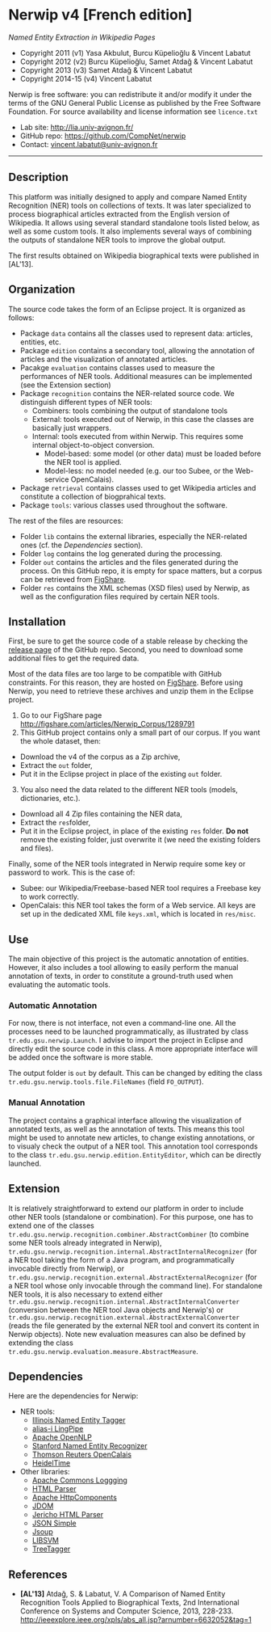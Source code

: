 Nerwip v4 [French edition]
=======
*Named Entity Extraction in Wikipedia Pages*

* Copyright 2011 (v1) Yasa Akbulut, Burcu Küpelioğlu & Vincent Labatut
* Copyright 2012 (v2) Burcu Küpelioğlu, Samet Atdağ & Vincent Labatut
* Copyright 2013 (v3) Samet Atdağ & Vincent Labatut
* Copyright 2014-15 (v4) Vincent Labatut

Nerwip is free software: you can redistribute it and/or modify it under the terms of the GNU General Public License as published by the Free Software Foundation. For source availability and license information see `licence.txt`

* Lab site: http://lia.univ-avignon.fr/
* GitHub repo: https://github.com/CompNet/nerwip
* Contact: vincent.labatut@univ-avignon.fr
 
-----------------------------------------------------------------------

## Description
This platform was initially designed to apply and compare Named Entity Recognition (NER) tools on collections of texts. It was later specialized to process biographical articles extracted from the English version of Wikipedia. It allows using several standard standalone tools listed below, as well as some custom tools. It also implements several ways of combining the outputs of standalone NER tools to improve the global output.

The first results obtained on Wikipedia biographical texts were published in [AL'13]. 

## Organization
The source code takes the form of an Eclipse project. It is organized as follows: 
* Package `data` contains all the classes used to represent data: articles, entities, etc.
* Package `edition` contains a secondary tool, allowing the annotation of articles and the visualization of annotated articles.
* Pacakge  `evaluation` contains classes used to measure the performances of NER tools. Additional measures can be implemented (see the Extension section)
* Package `recognition` contains the NER-related source code. We distinguish different types of NER tools: 
  * Combiners: tools combining the output of standalone tools
  * External: tools executed out of Nerwip, in this case the classes are basically just wrappers.
  * Internal: tools executed from within Nerwip. This requires some internal object-to-object conversion.
    * Model-based: some model (or other data) must be loaded before the NER tool is applied.
    * Model-less: no model needed (e.g. our too Subee, or the Web-service OpenCalais).
* Package `retrieval` contains classes used to get Wikipedia articles and constitute a collection of biogprahical texts.
* Package `tools`: various classes used throughout the software.

The rest of the files are resources:
* Folder `lib` contains the external libraries, especially the NER-related ones (cf. the *Dependencies* section).
* Folder `log` contains the log generated during the processing.
* Folder `out` contains the articles and the files generated during the process. On this GitHub repo, it is empty for space matters, but a corpus can be retrieved from [FigShare](http://figshare.com/articles/Nerwip_Corpus/1289791).
* Folder `res` contains the XML schemas (XSD files) used by Nerwip, as well as the configuration files required by certain NER tools.

## Installation
First, be sure to get the source code of a stable release by checking the [release page](https://github.com/CompNet/Nerwip/releases) of the GitHub repo. Second, you need to download some additional files to get the required data.

Most of the data files are too large to be compatible with GitHub constraints. For this reason, they are hosted on [FigShare](http://figshare.com/articles/Nerwip_Corpus/1289791). Before using Nerwip, you need to retrieve these archives and unzip them in the Eclipse project.

1. Go to our FigShare page http://figshare.com/articles/Nerwip_Corpus/1289791
2. This GitHub project contains only a small part of our corpus. If you want the whole dataset, then: 
  * Download the v4 of the corpus as a Zip archive, 
  * Extract the `out` folder,
  * Put it in the Eclipse project in place of the existing `out` folder.
3. You also need the data related to the different NER tools (models, dictionaries, etc.).
  * Download all 4 Zip files containing the NER data,
  * Extract the `res`folder,  
  * Put it in the Eclipse project, in place of the existing `res` folder. **Do not** remove the existing folder, just overwrite it (we need the existing folders and files).

Finally, some of the NER tools integrated in Nerwip require some key or password to work. This is the case of:
* Subee: our Wikipedia/Freebase-based NER tool requires a Freebase key to work correctly.
* OpenCalais: this NER tool takes the form of a Web service.
All keys are set up in the dedicated XML file `keys.xml`, which is located in `res/misc`.

## Use
The main objective of this project is the automatic annotation of entities. However, it also includes a tool allowing to easily perform the manual annotation of texts, in order to constitute a ground-truth used when evaluating the automatic tools.

### Automatic Annotation
For now, there is not interface, not even a command-line one. All the processes need to be launched programmatically, as illustrated by class `tr.edu.gsu.nerwip.Launch`. I advise to import the project in Eclipse and directly edit the source code in this class. A more appropriate interface will be added once the software is more stable.

The output folder is `out` by default. This can be changed by editing the class `tr.edu.gsu.nerwip.tools.file.FileNames` (field `FO_OUTPUT`).

### Manual Annotation
The project contains a graphical interface allowing the  visualization of annotated texts, as well as the annotation of texts. This means this tool might be used to annotate new articles, to change existing annotations, or to visualy check the output of a NER tool. This annotation tool corresponds to the class `tr.edu.gsu.nerwip.edition.EntityEditor`, which can be directly launched.

## Extension
It is relatively straightforward to extend our platform in order to include other NER tools (standalone or combination). For this purpose, one has to extend one of the classes `tr.edu.gsu.nerwip.recognition.combiner.AbstractCombiner` (to combine some NER tools already integrated in Nerwip), `tr.edu.gsu.nerwip.recognition.internal.AbstractInternalRecognizer` (for a NER tool taking the form of a Java program, and programmatically invocable directly from Nerwip), or `tr.edu.gsu.nerwip.recognition.external.AbstractExternalRecognizer` (for a NER tool whose only invocable through the command line). For standalone NER tools, it is also necessary to extend either `tr.edu.gsu.nerwip.recognition.internal.AbstractInternalConverter` (conversion between the NER tool Java objects and Nerwip's)
or `tr.edu.gsu.nerwip.recognition.external.AbstractExternalConverter` (reads the file generated by the external NER tool and convert its content in Nerwip objects). Note new evaluation measures can also be defined by extending the class `tr.edu.gsu.nerwip.evaluation.measure.AbstractMeasure`.

## Dependencies
Here are the dependencies for Nerwip:
* NER tools:
  * [Illinois Named Entity Tagger](http://cogcomp.cs.illinois.edu/page/software_view/NETagger)
  * [alias-i LingPipe](http://alias-i.com/lingpipe/)
  * [Apache OpenNLP](https://opennlp.apache.org/)
  * [Stanford Named Entity Recognizer](http://nlp.stanford.edu/software/CRF-NER.shtml)
  * [Thomson Reuters OpenCalais](http://www.opencalais.com/)
  * [HeidelTime](https://code.google.com/p/heideltime/)
* Other libraries:
  * [Apache Commons Loggging](http://commons.apache.org/proper/commons-logging/)
  * [HTML Parser](http://htmlparser.sourceforge.net/)
  * [Apache HttpComponents](https://hc.apache.org/downloads.cgi)
  * [JDOM](http://www.jdom.org/)
  * [Jericho HTML Parser](http://jericho.htmlparser.net/docs/index.html)
  * [JSON Simple](https://code.google.com/p/json-simple/)
  * [Jsoup](http://jsoup.org/)
  * [LIBSVM](http://www.csie.ntu.edu.tw/~cjlin/libsvm/)
  * [TreeTagger](http://www.cis.uni-muenchen.de/~schmid/tools/TreeTagger/)

## References
* **[AL'13]** Atdağ, S. & Labatut, V. A Comparison of Named Entity Recognition Tools Applied to Biographical Texts, 2nd International Conference on Systems and Computer Science, 2013, 228-233. 
http://ieeexplore.ieee.org/xpls/abs_all.jsp?arnumber=6632052&tag=1

